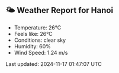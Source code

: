 <!-- WEATHER-START -->
## 🌤 Weather Report for Hanoi

- Temperature: 26°C
- Feels like: 26°C
- Conditions: clear sky
- Humidity: 60%
- Wind Speed: 1.24 m/s

Last updated: 2024-11-17 01:47:07 UTC
<!-- WEATHER-END -->
